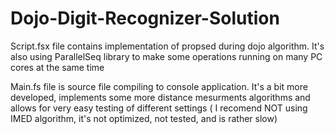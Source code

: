 Dojo-Digit-Recognizer-Solution
==============================

Script.fsx file contains implementation of propsed during dojo algorithm. It's also using ParallelSeq library to make some operations running on many PC cores at the same time

Main.fs file is source file compiling to console application. It's a bit more developed, implements some more distance mesurments algorithms and allows for very easy testing of different settings ( I recomend NOT using IMED algorithm, it's not optimized, not tested, and is rather slow)
